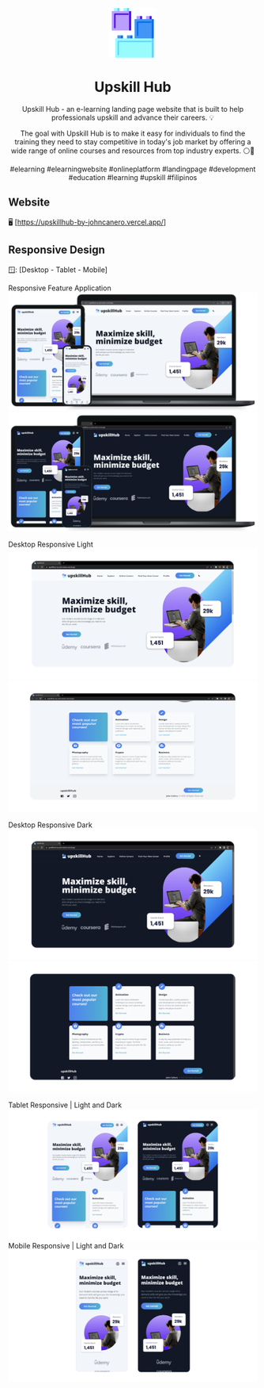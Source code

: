 <!-- markdownlint-configure-file {
  "MD013": {
    "code_blocks": false,
    "tables": false
  },
  "MD033": false,
  "MD041": false
} -->
<div align="center">
  <a href="https://upskillhub-by-johncanero.vercel.app/" target="_blank">
    <img alt="upskill-hub_logo" height="100" src="./public/images/upskillHubIcon.png"/>
  </a>
</div>

<div align="center">

# Upskill Hub

Upskill Hub - an e-learning landing page website that is built to help
professionals upskill and advance their careers. 💡

The goal with Upskill Hub is to make it easy for individuals to find the training
they need to stay competitive in today's job market by offering a wide range of
online courses and resources from top industry experts. ⚪🔵

#elearning #elearningwebsite #onlineplatform #landingpage #development #education #learning #upskill #filipinos

</div>

## Website

🖥️ [https://upskillhub-by-johncanero.vercel.app/]

## Responsive Design

🪟: [Desktop - Tablet - Mobile]

Responsive Feature Application
![Responsive Feature - Upskill Hub Website](./public/images/responsive/upSkillHubApplicationLight.png)
![Responsive Feature - Upskill Hub Website](./public/images/responsive/upskillHubApplicationDark.png)

Desktop Responsive Light
![Desktop View - Upskill Hub Website](./public/images/responsive/upskillHubDesktopLight1.jpg)
![Desktop View - Upskill Hub Website](./public/images/responsive/upskillHubDesktopLight2.jpg)

Desktop Responsive Dark 
![Desktop View - Upskill Hub Website](./public/images/responsive/upskillHubDesktopDark3.jpg)
![Desktop View - Upskill Hub Website](./public/images/responsive/upskillHubDesktopDark4.jpg)

Tablet Responsive | Light and Dark
![Tablet View - Upskill Hub Website](./public/images/responsive/upskillHubTablet.jpg)
Mobile Responsive | Light and Dark
![Mobile View - Upskill Hub Website](./public/images/responsive/upskillHubMobile.jpg)
